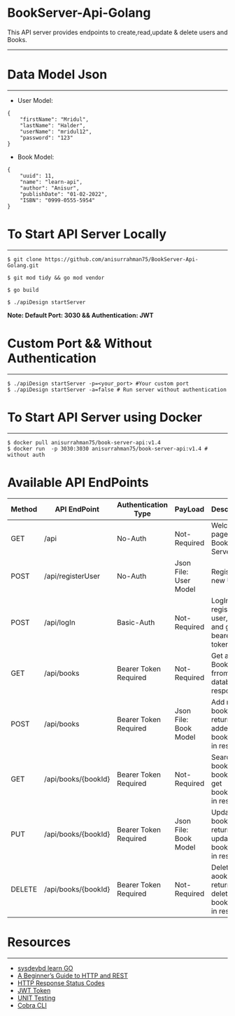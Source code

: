 # BookServer-Api-Golang
This API server provides endpoints to create,read,update & delete users and Books.
***
# Data Model Json
***
- User Model:
```
{
    "firstName": "Mridul",
    "lastName": "Halder",
    "userName": "mridul12",
    "password": "123"
}
```
- Book Model:
```
{
    "uuid": 11,
    "name": "learn-api",
    "author": "Anisur",
    "publishDate": "01-02-2022",
    "ISBN": "0999-0555-5954"
}
```
# To Start API Server Locally
***
`$ git clone https://github.com/anisurrahman75/BookServer-Api-Golang.git`

`$ git mod tidy && go mod vendor`

`$ go build`

`$ ./apiDesign startServer` 

**Note: Default Port: 3030 && Authentication: JWT**
# Custom Port && Without Authentication 
***
```shell
$ ./apiDesign startServer -p=<your_port> #Your custom port  
$ ./apiDesign startServer -a=false # Run server without authentication
```
# To Start API Server using Docker
***
```shell
$ docker pull anisurrahman75/book-server-api:v1.4
$ docker run  -p 3030:3030 anisurrahman75/book-server-api:v1.4 # without auth
```
# Available API EndPoints

Method | API EndPoint        | Authentication Type   | PayLoad               | Description                                             |Curl Command                                      
--- |---------------------|-----------------------|-----------------------|---------------------------------------------------------|-------------------
 GET| /api                | No-Auth               | Not-Required          | Welcome page of this Book-Server                        |`$ curl -X GET http://localhost:3030/api`
POST| /api/registerUser   | No-Auth               | Json File: User Model | Register a new User                                     |`$ curl -X POST -H "Content-Type:application/json" -d '<userModelJson>' http://localhost:3030/api/registerUser`
POST| /api/logIn          | Basic-Auth            | Not-Required          | LogIn with registered user,pass and get bearer token    |`$ curl -X POST --user  '<userName>:<passWord>' localhost:3030/api/logIn`
 GET| /api/books          | Bearer Token Required | Not-Required          | Get all BooksList frrom database in response            |`$ curl -X GET -H "Authorization: Bearer <bearerToken>" http://localhost:3030/api/books`
POST| /api/books          | Bearer Token Required | Json File: Book Model | Add new book and return added bookDetails in response   |`$ curl -X POST -H "Authorization: Bearer <bearerToken>" -H "Content-Type:application/json" -d '<bookModelJson>' localhost:3030/api/books`
 GET| /api/books/{bookId} | Bearer Token Required | Not-Required          | Search book with bookId and get bookDetails in response |`$ curl -X GET -H "Authorization: Bearer <bearerToken>" localhost:3030/api/books/<bookId>`
 PUT| /api/books/{bookId} | Bearer Token Required | Json File: Book Model | Update book and return updated bookDetails in response  |`$ curl -X PUT -H "Authorization: Bearer <bearerToken>" -H "Content-Type:application/json" -d '<bookModelJson>' localhost:3030/api/books/<bookId>`
DELETE| /api/books/{bookId} | Bearer Token Required | Not-Required          | Delete a aook and return deleted bookDetails in response|`$ curl -X DELETE -H "Authorization: Bearer <bearerToken>" localhost:3030/api/books/<bookId>`

# Resources
***
* [sysdevbd learn GO](https://github.com/sysdevbd/sysdevbd.github.io/tree/master/go)
* [A Beginner’s Guide to HTTP and REST](https://code.tutsplus.com/tutorials/a-beginners-guide-to-http-and-rest--net-16340)
* [HTTP Response Status Codes](https://developer.mozilla.org/en-US/docs/Web/HTTP/Status)
* [JWT Token](https://blog.logrocket.com/jwt-authentication-go)
* [UNIT Testing](https://go-chi.io/#/pages/testing)
* [Cobra CLI](https://github.com/spf13/cobra)